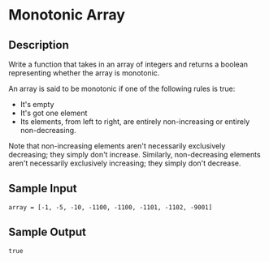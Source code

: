 # Monotonic Array

## Description
Write a function that takes in an array of integers and returns a boolean representing whether the array is monotonic.

An array is said to be monotonic if one of the following rules is true:
- It's empty
- It's got one element
- Its elements, from left to right, are entirely non-increasing or entirely non-decreasing.

Note that non-increasing elements aren't necessarily exclusively decreasing; they simply don't increase. Similarly, non-decreasing elements aren't necessarily exclusively increasing; they simply don't decrease.

## Sample Input
```
array = [-1, -5, -10, -1100, -1100, -1101, -1102, -9001]
```

## Sample Output
```
true
```